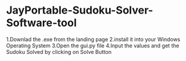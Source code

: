 # JayPortable-Sudoku-Solver-Software-tool
1.Downlad the .exe from the landing page
2.install it into your Windows Operating System
3.Open the gui.py file
4.Input the values and get the Sudoku Solved by clicking on Solve Button
